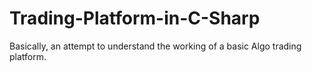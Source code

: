 # Trading-Platform-in-C-Sharp
Basically, an attempt to understand the working of a basic Algo trading platform.
